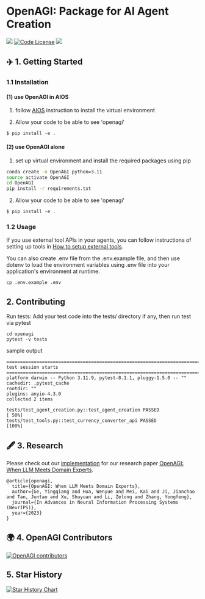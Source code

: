 # OpenAGI: Package for AI Agent Creation
<a href='https://arxiv.org/abs/2304.04370'><img src='https://img.shields.io/badge/Paper-PDF-red'></a>
[![Code License](https://img.shields.io/badge/Code%20License-MIT-green.svg)](https://github.com/agiresearch/OpenAGI/blob/main/LICENSE)
<a href='https://discord.gg/B2HFxEgTJX'><img src='https://img.shields.io/badge/Community-Discord-8A2BE2'></a>


## ✈️ 1. Getting Started
### 1.1 Installation
#### (1) use OpenAGI in AIOS
1. follow [AIOS](https://github.com/agiresearch/AIOS) instruction to install the virtual environment

2. Allow your code to be able to see 'openagi'
```
$ pip install -e .
```

#### (2) use OpenAGI alone
1. set up virtual environment and install the required packages using pip
```bash
conda create -n OpenAGI python=3.11
source activate OpenAGI
cd OpenAGI
pip install -r requirements.txt
```
2. Allow your code to be able to see 'openagi'
```
$ pip install -e .
```

### 1.2 Usage
If you use external tool APIs in your agents, you can follow instructions of setting up tools in [How to setup external tools](./tools.md). 

You can also create .env file from the .env.example file, and then use dotenv to load the environment variables using .env file into your application's environment at runtime.

```bash
cp .env.example .env
```

## 2. Contributing
Run tests: Add your test code into the tests/ directory if any, then run test via pytest
```
cd openagi
pytest -v tests
```
sample output
```
============================================================================================================================= test session starts ==============================================================================================================================
platform darwin -- Python 3.11.9, pytest-8.1.1, pluggy-1.5.0 -- ""
cachedir: .pytest_cache
rootdir: ""
plugins: anyio-4.3.0
collected 2 items                                                                                                                                                                                                                                                              

tests/test_agent_creation.py::test_agent_creation PASSED                                                                                                                                                                                                                 [ 50%]
tests/test_tools.py::test_currency_converter_api PASSED                                                                                                                                                                                                                  [100%]
```

## 🖋️ 3. Research
Please check out our [implementation](./research) for our research paper [OpenAGI: When LLM Meets Domain Experts](https://arxiv.org/abs/2304.04370).

```
@article{openagi,
  title={OpenAGI: When LLM Meets Domain Experts},
  author={Ge, Yingqiang and Hua, Wenyue and Mei, Kai and Ji, Jianchao and Tan, Juntao and Xu, Shuyuan and Li, Zelong and Zhang, Yongfeng},
  journal={In Advances in Neural Information Processing Systems (NeurIPS)},
  year={2023}
}
```

## 🌍 4. OpenAGI Contributors
[![OpenAGI contributors](https://contrib.rocks/image?repo=agiresearch/OpenAGI&max=300)](https://github.com/agiresearch/OpenAGI/graphs/contributors)



## 5. Star History

[![Star History Chart](https://api.star-history.com/svg?repos=agiresearch/OpenAGI&type=Date)](https://star-history.com/#agiresearch/OpenAGI&Date)
